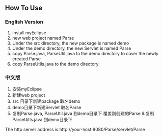 
## How To Use ##

### English Version ###

1. install myEclipse
2. new web project named Parse
3. Under the src directory, the new package is named demo
4. Under the demo directory, the new Servlet is named Parse
5. copy Parse.java, ParseUtil.java to the demo directory to cover the newly created Parse
6. copy ParseUtils.java to the demo directory

### 中文版 ###

1. 安装myEclipse
2. 新建web project
3. src 目录下新建package 取名demo
4. demo目录下新建Servlet 取名Parse
5. 复制Parse.java, ParseUtil.java 到demo目录下 覆盖刚创建的Parse
6.复制ParseUitls.java 到demo目录下

The http server address is http://your-host:8080/Parse/servlet/Parse

